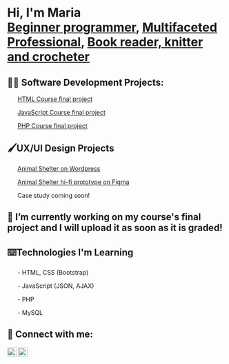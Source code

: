 <h1>Hi, I'm Maria <br/><a href="https://github.com/mariaacalobo">Beginner programmer</a>, <a href="https://www.linkedin.com/in/maria-ana-lobo/">Multifaceted Professional</a>, <a href="https://www.instagram.com/mangacosida">Book reader, knitter and crocheter</a></h1>

<h2>👨‍💻 Software Development Projects:</h2>
<ul><a href="https://github.com/mariaacalobo/bootstrap-the-maine">HTML Course final project</a></ul>
<ul><a href="https://github.com/mariaacalobo/maria-finalizes-javascript">JavaScript Course final project</a></ul>
<ul><a href="https://github.com/mariaacalobo/maria-finalizes-php">PHP Course final project</a></ul>

<h2>🖌️UX/UI Design Projects</h2>
<ul><a href="https://mariaanalobo.byethost32.com/"> Animal Shelter on Wordpress</a></ul> 
<ul><a href="https://www.figma.com/design/sLSjqW2CPj5PFZ5ZUBCtF0/Pawfect---FINAL?node-id=1-2&p=f&t=nAgikNko66Cqzg4X-0">Animal Shelter hi-fi prototype on Figma</a></ul>
<ul>Case study coming soon!</ul>


<h2>🔭 I’m currently working on my course's final project and I will upload it as soon as it is graded!</h2>

<h2>⌨️Technologies I'm Learning </h2>
<ul>- HTML, CSS (Bootstrap)</ul>
<ul>- JavaScript (JSON, AJAX)</ul>
<ul>- PHP</ul>
<ul>- MySQL</ul>

<h2> 🤳 Connect with me:</h2>

[<img align="left" alt="MariaLobo | LinkedIn" width="22px" src="https://cdn.jsdelivr.net/npm/simple-icons@v3/icons/linkedin.svg" />][linkedin]
[<img align="left" alt="MariaLobo | Instagram" width="22px" src="https://cdn.jsdelivr.net/npm/simple-icons@v3/icons/instagram.svg" />][instagram]

[instagram]: https://www.instagram.com/mangacosida/
[linkedin]: https://www.linkedin.com/in/maria-ana-lobo

<!--
**joshmadakor1/joshmadakor1** is a ✨ _special_ ✨ repository because its `README.md` (this file) appears on your GitHub profile.

Here are some ideas to get you started:

- 🔭 I’m currently working on ...
- 🌱 I’m currently learning ...
- 👯 I’m looking to collaborate on ...
- 🤔 I’m looking for help with ...
- 💬 Ask me about ...
- 📫 How to reach me: ...
- 😄 Pronouns: ...
- ⚡ Fun fact: ...
-->
